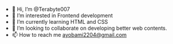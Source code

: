- 👋 Hi, I’m @Terabyte007
- 👀 I’m interested in Frontend development
- 🌱 I’m currently learning HTML and CSS
- 💞️ I’m looking to collaborate on developing better web contents.
- 📫 How to reach me ayobami2204@gmail.com

<!---
Terabyte007/Terabyte007 is a ✨ special ✨ repository because its `README.md` (this file) appears on your GitHub profile.
You can click the Preview link to take a look at your changes.
--->
